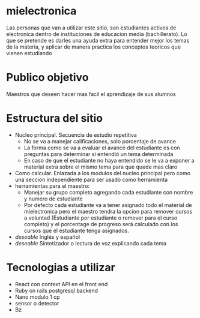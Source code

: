 # mielectronica

Las personas que van a utilizar este sitio, son estudiantes activos de electronica dentro de instituciones de educacion media (bachillerato). Lo que se pretende es darles una ayuda extra para entender mejor los temas de la materia, y aplicar de manera practica los conceptos teoricos que vienen estudiando

# Publico objetivo

Maestros que deseen hacer mas facil el aprendizaje de sus alumnos

# Estructura del sitio

- Nucleo principal. Secuencia de estudio repetitiva
  - No se va a manejar calificaciones, solo porcentaje de avance
  - La forma como se va a evaluar el avance del estudiante es con preguntas para determinar si entendió un tema determinada
  - En caso de que el estudiante no haya entendido se le va a exponer a material extra sobre el mismo tema para que quede mas claro
- Como calcular. Enlazada a los modulos del nucleo principal pero como una seccion independiente para ser usado como herramienta
- herramientas para el maestro:
  - Manejar su grupo completo agregando cada estudiante con nombre y numero de estudiante
  - Por defecto cada estudiante va a tener asignado todo el material de mielectronica pero el maestro tendra la opcion para remover cursos a voluntad (Estudiante por estudiante o remover para el curso completo) y el porcentage de progreso será calculado con los cursos que el estudiante tenga asignados.
- _deseable_ Inglés y español
- _deseable_ Sintetizador o lectura de voz explicando cada tema

# Tecnologias a utilizar

- React con context API en el front end
- Ruby on rails postgresql backend
- Nano modulo 1 cp
- sensor o detector
- Bz

